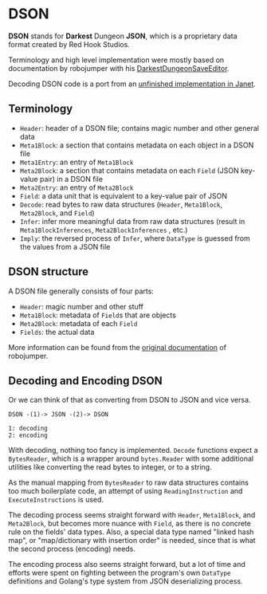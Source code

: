 # DSON

**DSON** stands for **Darkest** Dungeon **JSON**, which is a proprietary data format created by Red Hook Studios.

Terminology and high level implementation were mostly based on documentation by robojumper with his
[DarkestDungeonSaveEditor](https://github.com/robojumper/DarkestDungeonSaveEditor/blob/master/docs/dson.md).

Decoding DSON code is a port from an
[unfinished implementation in Janet](https://github.com/thanhnguyen2187/darkest-savior/blob/master/darkest-savior/dson.janet).

## Terminology

- `Header`: header of a DSON file; contains magic number and other general data
- `Meta1Block`: a section that contains metadata on each object in a DSON file
- `Meta1Entry`: an entry of `Meta1Block`
- `Meta2Block`: a section that contains metadata on each `Field` (JSON key-value pair) in a DSON file
- `Meta2Entry`: an entry of `Meta2Block`
- `Field`: a data unit that is equivalent to a key-value pair of JSON
- `Decode`: read bytes to raw data structures (`Header`, `Meta1Block`, `Meta2Block`, and `Field`)
- `Infer`: infer more meaningful data from raw data structures (result in `Meta1BlockInferences`, `Meta2BlockInferences`
  , etc.)
- `Imply`: the reversed process of `Infer`, where `DataType` is guessed from the values from a JSON file

## DSON structure

A DSON file generally consists of four parts:

- `Header`: magic number and other stuff
- `Meta1Block`: metadata of `Field`s that are objects
- `Meta2Block`: metadata of each `Field`
- `Fields`: the actual data

More information can be found from the
[original documentation](https://github.com/robojumper/DarkestDungeonSaveEditor/blob/master/docs/dson.md)
of robojumper.

## Decoding and Encoding DSON

Or we can think of that as converting from DSON to JSON and vice versa.

```
DSON -(1)-> JSON -(2)-> DSON

1: decoding
2: encoding
```

With decoding, nothing too fancy is implemented. `Decode` functions expect a `BytesReader`, which is a wrapper around
`bytes.Reader` with some additional utilities like converting the read bytes to integer, or to a string.

As the manual mapping from `BytesReader` to raw data structures contains too much boilerplate code, an attempt of using
`ReadingInstruction` and `ExecuteInstructions` is used.

The decoding process seems straight forward with `Header`, `Meta1Block`, and `Meta2Block`, but becomes more nuance with
`Field`, as there is no concrete rule on the fields' data types. Also, a special data type named "linked hash map", or
"map/dictionary with insertion order" is needed, since that is what the second process (encoding) needs.

The encoding process also seems straight forward, but a lot of time and efforts were spent on fighting between the
program's own `DataType` definitions and Golang's type system from JSON deserializing process.
